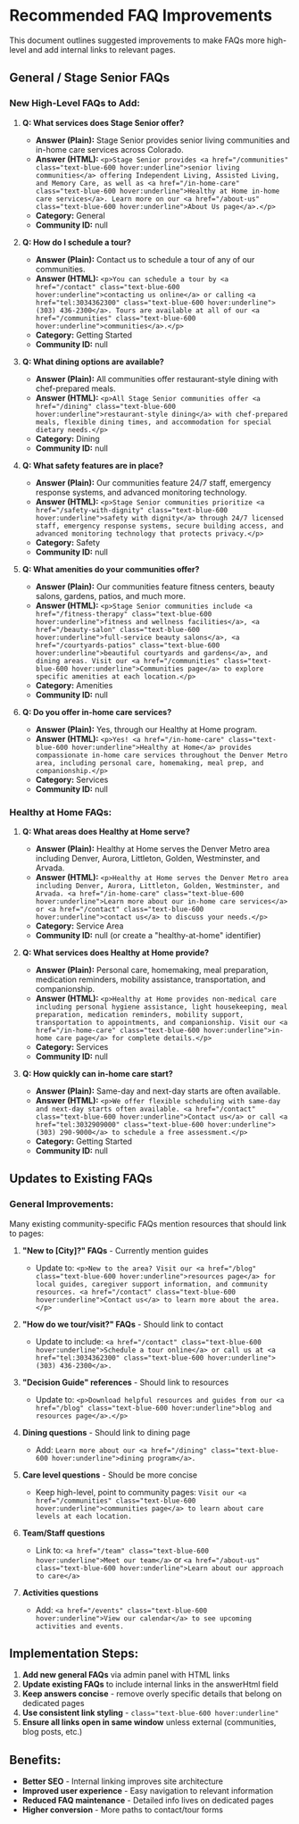 # Recommended FAQ Improvements

This document outlines suggested improvements to make FAQs more high-level and add internal links to relevant pages.

## General / Stage Senior FAQs

### New High-Level FAQs to Add:

1. **Q: What services does Stage Senior offer?**
   - **Answer (Plain):** Stage Senior provides senior living communities and in-home care services across Colorado.
   - **Answer (HTML):** `<p>Stage Senior provides <a href="/communities" class="text-blue-600 hover:underline">senior living communities</a> offering Independent Living, Assisted Living, and Memory Care, as well as <a href="/in-home-care" class="text-blue-600 hover:underline">Healthy at Home in-home care services</a>. Learn more on our <a href="/about-us" class="text-blue-600 hover:underline">About Us page</a>.</p>`
   - **Category:** General
   - **Community ID:** null

2. **Q: How do I schedule a tour?**
   - **Answer (Plain):** Contact us to schedule a tour of any of our communities.
   - **Answer (HTML):** `<p>You can schedule a tour by <a href="/contact" class="text-blue-600 hover:underline">contacting us online</a> or calling <a href="tel:3034362300" class="text-blue-600 hover:underline">(303) 436-2300</a>. Tours are available at all of our <a href="/communities" class="text-blue-600 hover:underline">communities</a>.</p>`
   - **Category:** Getting Started
   - **Community ID:** null

3. **Q: What dining options are available?**
   - **Answer (Plain):** All communities offer restaurant-style dining with chef-prepared meals.
   - **Answer (HTML):** `<p>All Stage Senior communities offer <a href="/dining" class="text-blue-600 hover:underline">restaurant-style dining</a> with chef-prepared meals, flexible dining times, and accommodation for special dietary needs.</p>`
   - **Category:** Dining
   - **Community ID:** null

4. **Q: What safety features are in place?**
   - **Answer (Plain):** Our communities feature 24/7 staff, emergency response systems, and advanced monitoring technology.
   - **Answer (HTML):** `<p>Stage Senior communities prioritize <a href="/safety-with-dignity" class="text-blue-600 hover:underline">safety with dignity</a> through 24/7 licensed staff, emergency response systems, secure building access, and advanced monitoring technology that protects privacy.</p>`
   - **Category:** Safety
   - **Community ID:** null

5. **Q: What amenities do your communities offer?**
   - **Answer (Plain):** Our communities feature fitness centers, beauty salons, gardens, patios, and much more.
   - **Answer (HTML):** `<p>Stage Senior communities include <a href="/fitness-therapy" class="text-blue-600 hover:underline">fitness and wellness facilities</a>, <a href="/beauty-salon" class="text-blue-600 hover:underline">full-service beauty salons</a>, <a href="/courtyards-patios" class="text-blue-600 hover:underline">beautiful courtyards and gardens</a>, and dining areas. Visit our <a href="/communities" class="text-blue-600 hover:underline">Communities page</a> to explore specific amenities at each location.</p>`
   - **Category:** Amenities
   - **Community ID:** null

6. **Q: Do you offer in-home care services?**
   - **Answer (Plain):** Yes, through our Healthy at Home program.
   - **Answer (HTML):** `<p>Yes! <a href="/in-home-care" class="text-blue-600 hover:underline">Healthy at Home</a> provides compassionate in-home care services throughout the Denver Metro area, including personal care, homemaking, meal prep, and companionship.</p>`
   - **Category:** Services
   - **Community ID:** null

### Healthy at Home FAQs:

1. **Q: What areas does Healthy at Home serve?**
   - **Answer (Plain):** Healthy at Home serves the Denver Metro area including Denver, Aurora, Littleton, Golden, Westminster, and Arvada.
   - **Answer (HTML):** `<p>Healthy at Home serves the Denver Metro area including Denver, Aurora, Littleton, Golden, Westminster, and Arvada. <a href="/in-home-care" class="text-blue-600 hover:underline">Learn more about our in-home care services</a> or <a href="/contact" class="text-blue-600 hover:underline">contact us</a> to discuss your needs.</p>`
   - **Category:** Service Area
   - **Community ID:** null (or create a "healthy-at-home" identifier)

2. **Q: What services does Healthy at Home provide?**
   - **Answer (Plain):** Personal care, homemaking, meal preparation, medication reminders, mobility assistance, transportation, and companionship.
   - **Answer (HTML):** `<p>Healthy at Home provides non-medical care including personal hygiene assistance, light housekeeping, meal preparation, medication reminders, mobility support, transportation to appointments, and companionship. Visit our <a href="/in-home-care" class="text-blue-600 hover:underline">in-home care page</a> for complete details.</p>`
   - **Category:** Services
   - **Community ID:** null

3. **Q: How quickly can in-home care start?**
   - **Answer (Plain):** Same-day and next-day starts are often available.
   - **Answer (HTML):** `<p>We offer flexible scheduling with same-day and next-day starts often available. <a href="/contact" class="text-blue-600 hover:underline">Contact us</a> or call <a href="tel:3032909000" class="text-blue-600 hover:underline">(303) 290-9000</a> to schedule a free assessment.</p>`
   - **Category:** Getting Started
   - **Community ID:** null

## Updates to Existing FAQs

### General Improvements:

Many existing community-specific FAQs mention resources that should link to pages:

1. **"New to [City]?" FAQs** - Currently mention guides
   - Update to: `<p>New to the area? Visit our <a href="/blog" class="text-blue-600 hover:underline">resources page</a> for local guides, caregiver support information, and community resources. <a href="/contact" class="text-blue-600 hover:underline">Contact us</a> to learn more about the area.</p>`

2. **"How do we tour/visit?" FAQs** - Should link to contact
   - Update to include: `<a href="/contact" class="text-blue-600 hover:underline">Schedule a tour online</a> or call us at <a href="tel:3034362300" class="text-blue-600 hover:underline">(303) 436-2300</a>.`

3. **"Decision Guide" references** - Should link to resources
   - Update to: `<p>Download helpful resources and guides from our <a href="/blog" class="text-blue-600 hover:underline">blog and resources page</a>.</p>`

4. **Dining questions** - Should link to dining page
   - Add: `Learn more about our <a href="/dining" class="text-blue-600 hover:underline">dining program</a>.`

5. **Care level questions** - Should be more concise
   - Keep high-level, point to community pages: `Visit our <a href="/communities" class="text-blue-600 hover:underline">communities page</a> to learn about care levels at each location.`

6. **Team/Staff questions**
   - Link to: `<a href="/team" class="text-blue-600 hover:underline">Meet our team</a>` or `<a href="/about-us" class="text-blue-600 hover:underline">Learn about our approach to care</a>`

7. **Activities questions**
   - Add: `<a href="/events" class="text-blue-600 hover:underline">View our calendar</a> to see upcoming activities and events.`

## Implementation Steps:

1. **Add new general FAQs** via admin panel with HTML links
2. **Update existing FAQs** to include internal links in the answerHtml field
3. **Keep answers concise** - remove overly specific details that belong on dedicated pages
4. **Use consistent link styling** - `class="text-blue-600 hover:underline"`
5. **Ensure all links open in same window** unless external (communities, blog posts, etc.)

## Benefits:

- **Better SEO** - Internal linking improves site architecture
- **Improved user experience** - Easy navigation to relevant information
- **Reduced FAQ maintenance** - Detailed info lives on dedicated pages
- **Higher conversion** - More paths to contact/tour forms
